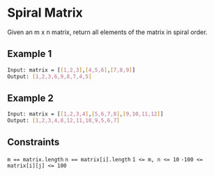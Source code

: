 # Spiral Matrix

Given an m x n matrix, return all elements of the matrix in spiral order.

## Example 1

```bash
Input: matrix = [[1,2,3],[4,5,6],[7,8,9]]
Output: [1,2,3,6,9,8,7,4,5]
```

## Example 2

```bash
Input: matrix = [[1,2,3,4],[5,6,7,8],[9,10,11,12]]
Output: [1,2,3,4,8,12,11,10,9,5,6,7]
```

## Constraints

`m == matrix.length`
`n == matrix[i].length`
`1 <= m, n <= 10`
`-100 <= matrix[i][j] <= 100`

